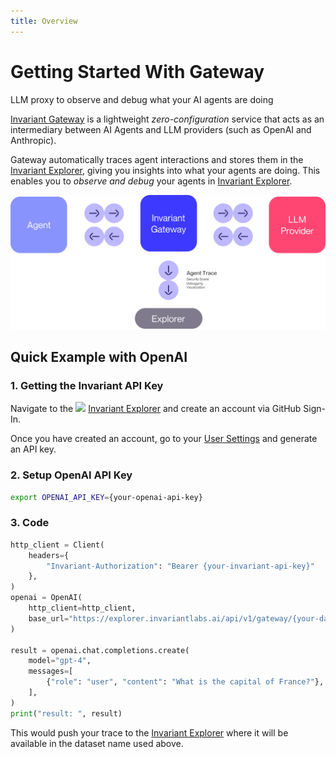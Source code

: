 ```yaml
---
title: Overview
---
```


# Getting Started With Gateway

<div class='subtitle'>LLM proxy to observe and debug what your AI agents are doing</div>

[Invariant Gateway](https://github.com/invariantlabs-ai/invariant-gateway) is a lightweight _zero-configuration_ service that acts as an intermediary between AI Agents and LLM providers (such as OpenAI and Anthropic).

Gateway automatically traces agent interactions and stores them in the [Invariant Explorer](https://explorer.invariantlabs.ai/), giving you insights into what your agents are doing.
This enables you to _observe and debug_ your agents in [Invariant Explorer](https://explorer.invariantlabs.ai/).

![Gateway](./assets/overview.svg)

## Quick Example with OpenAI

### 1. Getting the Invariant API Key

Navigate to the <img class='inline-invariant' src="../../assets/logo.svg"/> [Invariant Explorer](https://explorer.invariantlabs.ai) and create an account via GitHub Sign-In.

Once you have created an account, go to your [User Settings](https://explorer.invariantlabs.ai/settings) and generate an API key.

### 2. Setup OpenAI API Key

```bash
export OPENAI_API_KEY={your-openai-api-key}
```

### 3. Code

```python
http_client = Client(
    headers={
        "Invariant-Authorization": "Bearer {your-invariant-api-key}"
    },
)
openai = OpenAI(
    http_client=http_client,
    base_url="https://explorer.invariantlabs.ai/api/v1/gateway/{your-dataset-name}/openai",
)

result = openai.chat.completions.create(
    model="gpt-4",
    messages=[
        {"role": "user", "content": "What is the capital of France?"},
    ],
)
print("result: ", result)
```

This would push your trace to the [Invariant Explorer](https://explorer.invariantlabs.ai/) where it will be available in the dataset name used above.